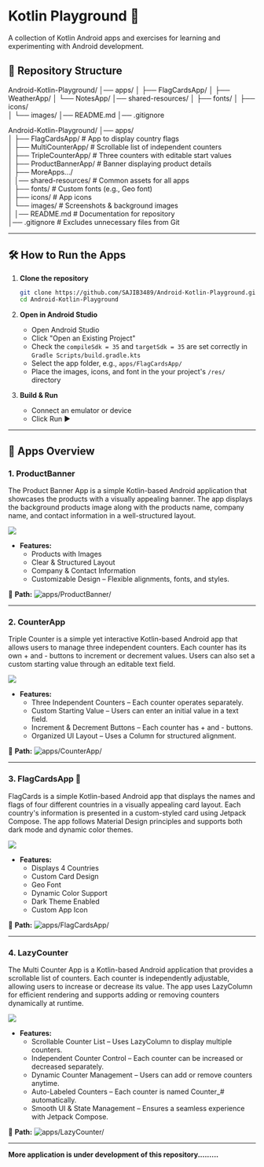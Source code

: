 # Kotlin Playground 🚀  
A collection of Kotlin Android apps and exercises for learning and experimenting with Android development.

## 📂 Repository Structure  

Android-Kotlin-Playground/
│── apps/
│ ├── FlagCardsApp/
│ ├── WeatherApp/
│ └── NotesApp/
│── shared-resources/
│   ├── fonts/
│   ├── icons/  
│   └── images/
│── README.md
│── .gitignore 

Android-Kotlin-Playground/
│── apps/                  
│   ├── FlagCardsApp/       # App to display country flags  
│   ├── MultiCounterApp/    # Scrollable list of independent counters  
│   ├── TripleCounterApp/   # Three counters with editable start values  
│   ├── ProductBannerApp/   # Banner displaying product details  
│   ├── MoreApps.../        
│
│── shared-resources/       # Common assets for all apps  
│   ├── fonts/              # Custom fonts (e.g., Geo font)  
│   ├── icons/              # App icons  
│   └── images/             # Screenshots & background images  
│
│── README.md               # Documentation for repository  
│── .gitignore              # Excludes unnecessary files from Git  


---

## 🛠️ How to Run the Apps  

1. **Clone the repository**  
   ```sh
   git clone https://github.com/SAJIB3489/Android-Kotlin-Playground.git
   cd Android-Kotlin-Playground

2. **Open in Android Studio**

   - Open Android Studio
   - Click "Open an Existing Project"
   - Check the ``compileSdk = 35`` and ``targetSdk = 35`` are set correctly in ``Gradle Scripts/build.gradle.kts``
   - Select the app folder, e.g., ``apps/FlagCardsApp/``
   - Place the images, icons, and font in the your project's ``/res/`` directory

3. **Build & Run**

   - Connect an emulator or device
   - Click Run ▶️


---


## 📱 Apps Overview  

### 1. ProductBanner
The Product Banner App is a simple Kotlin-based Android application that showcases the products with a visually appealing banner. The app displays the background products image along with the products name, company name, and contact information in a well-structured layout.

<kbd>
  <img src="/apps/ProductBanner/app-overview.png">
</kbd>


- **Features:**  
  - Products with Images
  - Clear & Structured Layout
  - Company & Contact Information
  - Customizable Design – Flexible alignments, fonts, and styles.

📂 **Path:** ![apps/ProductBanner/](apps/ProductBanner/) 

---

### 2. CounterApp
Triple Counter is a simple yet interactive Kotlin-based Android app that allows users to manage three independent counters. Each counter has its own + and - buttons to increment or decrement values. Users can also set a custom starting value through an editable text field.

<kbd>
  <img src="/apps/CounterApp/app-overview.png">
</kbd>


- **Features:**  
  - Three Independent Counters – Each counter operates separately.
  - Custom Starting Value – Users can enter an initial value in a text field.
  - Increment & Decrement Buttons – Each counter has + and - buttons.
  - Organized UI Layout – Uses a Column for structured alignment.

📂 **Path:** ![apps/CounterApp/](apps/CounterApp/) 

---

### 3. FlagCardsApp  🏁
FlagCards is a simple Kotlin-based Android app that displays the names and flags of four different countries in a visually appealing card layout. Each country's information is presented in a custom-styled card using Jetpack Compose. The app follows Material Design principles and supports both dark mode and dynamic color themes.

<kbd>
  <img src="/apps/FlagCardsApp/app-overview.png">
</kbd>


- **Features:**  
  - Displays 4 Countries
  - Custom Card Design
  - Geo Font
  - Dynamic Color Support
  - Dark Theme Enabled
  - Custom App Icon

📂 **Path:** ![apps/FlagCardsApp/](apps/FlagCardsApp/) 

---

### 4. LazyCounter
The Multi Counter App is a Kotlin-based Android application that provides a scrollable list of counters. Each counter is independently adjustable, allowing users to increase or decrease its value. The app uses LazyColumn for efficient rendering and supports adding or removing counters dynamically at runtime.

<kbd>
  <img src="/apps/LazyCounter/app-overview.png">
</kbd>


- **Features:**  
  - Scrollable Counter List – Uses LazyColumn to display multiple counters.
  - Independent Counter Control – Each counter can be increased or decreased separately.
  - Dynamic Counter Management – Users can add or remove counters anytime.
  - Auto-Labeled Counters – Each counter is named Counter_# automatically.
  - Smooth UI & State Management – Ensures a seamless experience with Jetpack Compose.

📂 **Path:** ![apps/LazyCounter/](apps/LazyCounter/) 

---

**More application is under development of this repository.........**